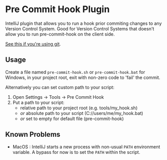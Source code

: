 # Pre Commit Hook Plugin

IntelliJ plugin that allows you to run a hook prior commiting changes to any Version Control System. Good for Version Control Systems that doesn't allow you to run pre-commit-hook on the client side.

[See this if you're using git](https://git-scm.com/book/en/v2/Customizing-Git-Git-Hooks).

## Usage

Create a file named `pre-commit-hook.sh` or `pre-commit-hook.bat` for Windows, in your project root, exit with non-zero code to 'fail' the commit.

Alternatively you can set custom path to your script:
1. Open Settings -> Tools -> Pre Commit Hook
2. Put a path to your script:
   - relative path to your project root (e.g. tools/my_hook.sh)
   - _or_ absolute path to your script (C://users/me/my_hook.bat)
   - _or_ set to empty for default file (pre-commit-hook)

## Known Problems

- MacOS : IntelliJ starts a new process with non-usual `PATH` environment variable. A bypass for now is to set the `PATH` within the script.
